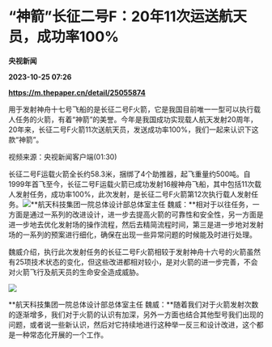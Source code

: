 # “神箭”长征二号F：20年11次运送航天员，成功率100%
**央视新闻**

**2023-10-25 07:26**

**https://m.thepaper.cn/detail/25055874**

用于发射神舟十七号飞船的是长征二号F火箭，它是我国目前唯一一型可以执行载人任务的火箭，有着“神箭”的美誉。今年是我国成功实现载人航天发射20周年，20年来，长征二号F火箭11次送航天员，发送成功率100%，我们一起来认识下这款“神箭”。

视频来源：央视新闻客户端(01:30)

长征二号F运载火箭全长约58.3米，捆绑了4个助推器，起飞重量约500吨。自1999年首飞至今，长征二号F运载火箭已成功发射16艘神舟飞船，其中包括11次载人发射任务，成功率100%，此次发射，是长征二号F火箭第12次执行载人发射任务。![](https://imagecloud.thepaper.cn/thepaper/image/275/573/154.jpg)**航天科技集团一院总体设计部总体室主任 魏威：**相对于以往任务，一方面是通过一系列的改进设计，进一步去提高火箭的可靠性和安全性，另一方面是进一步地去优化发射场的操作流程，然后去精简流程时间，第三是进一步地对发射场的一系列的预案进行细化，确保在出现一些异常问题的时候能及时进行处理。

魏威介绍，执行此次发射任务的长征二号F火箭相较于发射神舟十六号的火箭虽然有25项技术状态的变化，但这些改进都相对较小，是对火箭的进一步完善，不会对火箭飞行及航天员的生命安全造成威胁。

![](https://imagecloud.thepaper.cn/thepaper/image/275/573/155.gif)

**航天科技集团一院总体设计部总体室主任 魏威：**随着我们对于火箭发射次数的逐渐增多，我们对于火箭的认识有加深，另外一方面也结合其他型号我们出现的问题，或者说一些新认识，然后对它持续地进行这种举一反三和设计改进，这个都是一种常态化开展的一个工作。